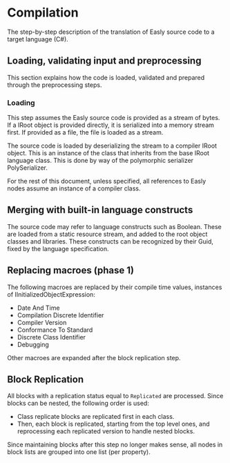 # Compilation

The step-by-step description of the translation of Easly source code to a target language (C#).

## Loading, validating input and preprocessing

This section explains how the code is loaded, validated and prepared through the preprocessing steps.

### Loading

This step assumes the Easly source code is provided as a stream of bytes. If a IRoot object is provided directly, it is serialized into a memory stream first. If provided as a file, the file is loaded as a stream.

The source code is loaded by deserializing the stream to a compiler IRoot object. This is an instance of the class that inherits from the base IRoot language class. This is done by way of the polymorphic serializer PolySerializer.

For the rest of this document, unless specified, all references to Easly nodes assume an instance of a compiler class.

## Merging with built-in language constructs

The source code may refer to language constructs such as Boolean. These are loaded from a static resource stream, and added to the root object classes and libraries. These constructs can be recognized by their Guid, fixed by the language specification.

## Replacing macroes (phase 1)

The following macroes are replaced by their compile time values, instances of IInitializedObjectExpression:
+ Date And Time
+ Compilation Discrete Identifier
+ Compiler Version
+ Conformance To Standard
+ Discrete Class Identifier
+ Debugging

Other macroes are expanded after the block replication step.

## Block Replication

All blocks with a replication status equal to `Replicated` are processed.
Since blocks can be nested, the following order is used:
+ Class replicate blocks are replicated first in each class.
+ Then, each block is replicated, starting from the top level ones, and reprocessing each replicated version to handle nested blocks.

Since maintaining blocks after this step no longer makes sense, all nodes in block lists are grouped into one list (per property).
 
